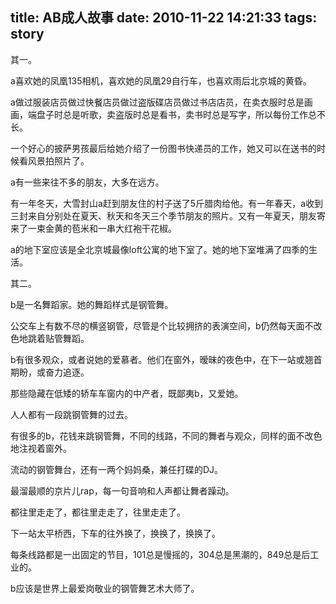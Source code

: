 title: AB成人故事
date: 2010-11-22 14:21:33
tags: story
---

<!-- more -->

其一。

a喜欢她的凤凰135相机，喜欢她的凤凰29自行车，也喜欢雨后北京城的黄昏。

a做过服装店员做过快餐店员做过盗版碟店员做过书店店员，在卖衣服时总是画画，端盘子时总是听歌，卖盗版时总是看书，卖书时总是写字，所以每份工作总不长。

一个好心的披萨男孩最后给她介绍了一份图书快递员的工作，她又可以在送书的时候看风景拍照片了。

a有一些来往不多的朋友，大多在远方。

有一年冬天，大雪封山a赶到朋友住的村子送了5斤腊肉给他。有一年春天，a收到三封来自分别处在夏天、秋天和冬天三个季节朋友的照片。又有一年夏天，朋友寄来了一束金黄的苞米和一串大红袍干花椒。

a的地下室应该是全北京城最像loft公寓的地下室了。她的地下室堆满了四季的生活。

其二。

b是一名舞蹈家。她的舞蹈样式是钢管舞。

公交车上有数不尽的横竖钢管，尽管是个比较拥挤的表演空间，b仍然每天面不改色地跳着贴管舞蹈。

b有很多观众，或者说她的爱慕者。他们在窗外，暧昧的夜色中，在下一站或翘首期盼，或奋力追逐。

那些隐藏在低矮的轿车车窗内的中产者，既鄙夷b，又爱她。

人人都有一段跳钢管舞的过去。

有很多的b，花钱来跳钢管舞，不同的线路，不同的舞者与观众，同样的面不改色地注视着窗外。

流动的钢管舞台，还有一两个妈妈桑，兼任打碟的DJ。

最溜最顺的京片儿rap，每一句音响和人声都让舞者躁动。

都往里走走了，都往里走走了，往里走走了。

下一站太平桥西，下车的往外换了，换换了，换换了。

每条线路都是一出固定的节目，101总是慢摇的，304总是黑潮的，849总是后工业的。

b应该是世界上最爱岗敬业的钢管舞艺术大师了。
